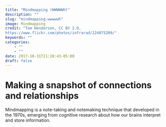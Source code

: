 ```yaml
---
title: "Mindmapping (WWWWWH)"
description: ""
slug: "mindmapping-wwwwwh"
image: Mindmapping
credit: "Tom Henderson, CC BY 2.0,https://www.flickr.com/photos/infrarad/224075209/"
keywords: ""
categories:
    - ""
    - ""
date: 2017-10-31T21:28:43-05:00
draft: false
---
```

# Making a snapshot of connections and relationships

Mindmapping is a note-taking and notemaking technique that developed in the 1970s, emerging from cognitive research about how our brains interpret and store information. 
